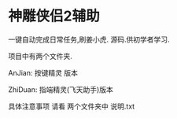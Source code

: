 # 神雕侠侣2辅助

一键自动完成日常任务,刷姜小虎. 源码.供初学者学习.



 项目中有两个文件夹.

AnJian:  按键精灵 版本

ZhiDuan: 指端精灵(飞天助手)版本

具体注意事项 请看 两个文件夹中 说明.txt

